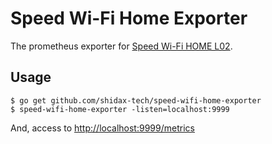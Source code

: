 Speed Wi-Fi Home Exporter
=========================

The prometheus exporter for [Speed Wi-Fi HOME L02](https://www.au.com/mobile/product/data/hws33/).


## Usage

``` shell
$ go get github.com/shidax-tech/speed-wifi-home-exporter
$ speed-wifi-home-exporter -listen=localhost:9999
```

And, access to [http://localhost:9999/metrics](http://localhost:9999/metrics)
